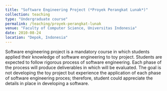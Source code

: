 ```yaml
---
title: "Software Engineering Project (*Proyek Perangkat Lunak*)"
collection: teaching
type: "Undergraduate course"
permalink: /teaching/proyek-perangkat-lunak
venue: "Faculty of Computer Science, Universitas Indonesia"
date: 2010-08-24
location: "Depok, Indonesia"
---
```


Software engineering project is a mandatory course in which students applied their knowledge of software engineering to toy project. Students are expected to follow rigorous process of software engineering. Each phase of the process will produce deliverables in which will be evaluated. The goal is not developing the toy project but experience the application of each phase of software engineering proces; therefore, student could appreciate the details in place in developing a software.
